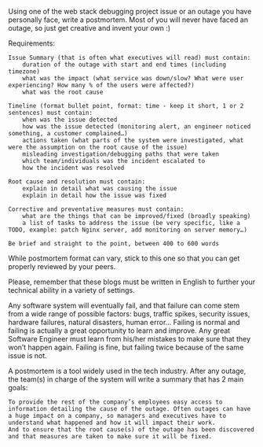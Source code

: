 Using one of the web stack debugging project issue or an outage you have personally face, write a postmortem. Most of you will never have faced an outage, so just get creative and invent your own :)

Requirements:

    Issue Summary (that is often what executives will read) must contain:
        duration of the outage with start and end times (including timezone)
        what was the impact (what service was down/slow? What were user experiencing? How many % of the users were affected?)
        what was the root cause

    Timeline (format bullet point, format: time - keep it short, 1 or 2 sentences) must contain:
        when was the issue detected
        how was the issue detected (monitoring alert, an engineer noticed something, a customer complained…)
        actions taken (what parts of the system were investigated, what were the assumption on the root cause of the issue)
        misleading investigation/debugging paths that were taken
        which team/individuals was the incident escalated to
        how the incident was resolved

    Root cause and resolution must contain:
        explain in detail what was causing the issue
        explain in detail how the issue was fixed

    Corrective and preventative measures must contain:
        what are the things that can be improved/fixed (broadly speaking)
        a list of tasks to address the issue (be very specific, like a TODO, example: patch Nginx server, add monitoring on server memory…)

    Be brief and straight to the point, between 400 to 600 words

While postmortem format can vary, stick to this one so that you can get properly reviewed by your peers.

Please, remember that these blogs must be written in English to further your technical ability in a variety of settings.

Any software system will eventually fail, and that failure can come stem from a wide range of possible factors: bugs, traffic spikes, security issues, hardware failures, natural disasters, human error… Failing is normal and failing is actually a great opportunity to learn and improve. Any great Software Engineer must learn from his/her mistakes to make sure that they won’t happen again. Failing is fine, but failing twice because of the same issue is not.

A postmortem is a tool widely used in the tech industry. After any outage, the team(s) in charge of the system will write a summary that has 2 main goals:

    To provide the rest of the company’s employees easy access to information detailing the cause of the outage. Often outages can have a huge impact on a company, so managers and executives have to understand what happened and how it will impact their work.
    And to ensure that the root cause(s) of the outage has been discovered and that measures are taken to make sure it will be fixed.

